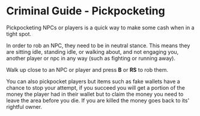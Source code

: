 # Criminal Guide - Pickpocketing
Pickpocketing NPCs or players is a quick way to make some cash when in a tight spot. 

In order to rob an NPC, they need to be in neutral stance. This means they are sitting idle, standing idle, or walking about, and not engaging you, another player or npc in any way (such as fighting or running away).

Walk up close to an NPC or player and press **B** or **RS**  to rob them.

You can also pickpocket players but items such as fake wallets have a chance to stop your attempt, if you succeed you will get a portion of the money the player had in their wallet but to claim the money you need to leave the area before you die.
If you are killed the money goes back to its' rightful owner.

